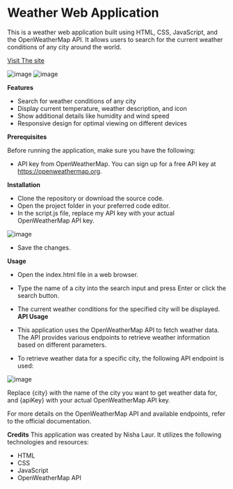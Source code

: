 # Weather Web Application

This is a weather web application built using HTML, CSS, JavaScript, and the OpenWeatherMap API. It allows users to search for the current weather conditions of any city around the world.

[Visit The site](https://nisha-laur.github.io/Weather-Application/)

![image](https://github.com/nisha-laur/Weather-Application/assets/104618576/9066f83a-50cb-4268-a905-fdb26692499d)
![image](https://github.com/nisha-laur/Weather-Application/assets/104618576/b3ee6892-1b6f-432d-a274-830a47346038)


**Features**
* Search for weather conditions of any city
* Display current temperature, weather description, and icon
* Show additional details like humidity and wind speed
* Responsive design for optimal viewing on different devices

 
 **Prerequisites**
 
 Before running the application, make sure you have the following:

* API key from OpenWeatherMap. You can sign up for a free API key at https://openweathermap.org.

**Installation**
* Clone the repository or download the source code.
* Open the project folder in your preferred code editor.
* In the script.js file, replace my API key  with your actual OpenWeatherMap API key.

![image](https://github.com/nisha-laur/Weather-Application/assets/104618576/532f2e13-9d8b-454c-a507-2d2d2717cd79)

* Save the changes.

**Usage**
* Open the index.html file in a web browser.
* Type the name of a city into the search input and press Enter or click the search button.
* The current weather conditions for the specified city will be displayed.
**API Usage**
* This application uses the OpenWeatherMap API to fetch weather data. The API provides various endpoints to retrieve weather information based on different parameters.

* To retrieve weather data for a specific city, the following API endpoint is used:

![image](https://github.com/nisha-laur/Weather-Application/assets/104618576/dd0c15ef-48c1-4ee1-83d9-ae2f9b8f1953)

Replace {city} with the name of the city you want to get weather data for, and {apiKey} with your actual OpenWeatherMap API key.

For more details on the OpenWeatherMap API and available endpoints, refer to the official documentation.

**Credits**
This application was created by Nisha Laur. It utilizes the following technologies and resources:

* HTML
* CSS
* JavaScript
* OpenWeatherMap API




